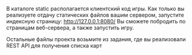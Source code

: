 В каталоге static располагается клиентский код игры.
Как только вы реализуете отдачу статических файлов вашим сервером, запустите индексную страницу: http://127.0.0.1:8080/
Вы сможете побродить по страницам веб-сервера, а также запустить игру.

Остальные файлы проекта возьмите из задания, где вы реализовали REST API для получения списка карт
